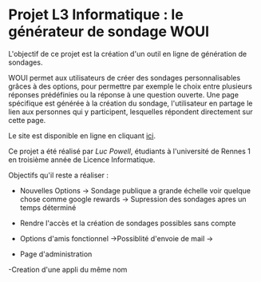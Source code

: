# Projet L3 Informatique : le générateur de sondage WOUI

L'objectif de ce projet est la création d'un outil en ligne de génération de sondages.

WOUI permet aux utilisateurs de créer des sondages personnalisables grâces à des options, pour permettre par exemple le choix entre plusieurs réponses prédéfinies ou la réponse à une question ouverte. Une page spécifique est générée à la création du sondage, l'utilisateur en partage le lien aux personnes qui y participent, lesquelles répondent directement sur cette page.

Le site est disponible en ligne en cliquant [ici](http://mydexios.fr/index.php).

Ce projet a été réalisé par  *Luc Powell*, étudiants à l'université de Rennes 1 en troisième année de Licence Informatique.


Objectifs qu'il reste a réaliser :

- Nouvelles Options
-> Sondage publique a grande échelle voir quelque chose comme google rewards
-> Supression des sondages apres un temps déterminé

- Rendre l'accès et la création de sondages possibles sans compte

- Options d'amis fonctionnel
->Possiblité d'envoie de mail
->


- Page d'administration


-Creation d'une appli du même nom

